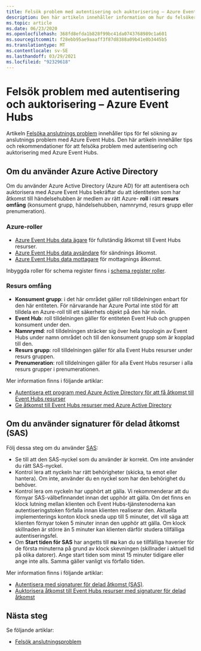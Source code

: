 ```yaml
---
title: Felsök problem med autentisering och auktorisering – Azure Event Hubs
description: Den här artikeln innehåller information om hur du felsöker problem med autentisering och auktorisering med Azure Event Hubs.
ms.topic: article
ms.date: 06/23/2020
ms.openlocfilehash: 368fd8efda1b828f99bc41da0743768989c1a601
ms.sourcegitcommit: f28ebb95ae9aaaff3f87d8388a09b41e0b3445b5
ms.translationtype: MT
ms.contentlocale: sv-SE
ms.lasthandoff: 03/29/2021
ms.locfileid: "92329618"
---
```

# <a name="troubleshoot-authentication-and-authorization-issues---azure-event-hubs"></a>Felsök problem med autentisering och auktorisering – Azure Event Hubs
Artikeln [Felsöka anslutnings problem](troubleshooting-guide.md) innehåller tips för fel sökning av anslutnings problem med Azure Event Hubs. Den här artikeln innehåller tips och rekommendationer för att felsöka problem med autentisering och auktorisering med Azure Event Hubs. 

## <a name="if-you-are-using-azure-active-directory"></a>Om du använder Azure Active Directory
Om du använder Azure Active Directory (Azure AD) för att autentisera och auktorisera med Azure Event Hubs bekräftar du att identiteten som har åtkomst till händelsehubben är medlem av rätt Azure- **roll** i rätt **resurs omfång** (konsument grupp, händelsehubben, namnrymd, resurs grupp eller prenumeration).

### <a name="azure-roles"></a>Azure-roller
- [Azure Event Hubs data ägare](../role-based-access-control/built-in-roles.md#azure-event-hubs-data-owner) för fullständig åtkomst till Event Hubs resurser.
- [Azure Event Hubs data avsändare](../role-based-access-control/built-in-roles.md#azure-event-hubs-data-receiver) för sändnings åtkomst.
- [Azure Event Hubs data mottagare](../role-based-access-control/built-in-roles.md#azure-event-hubs-data-sender) för mottagnings åtkomst.

Inbyggda roller för schema register finns i [schema register roller](schema-registry-overview.md#azure-role-based-access-control).

### <a name="resource-scopes"></a>Resurs omfång
- **Konsument grupp**: i det här området gäller roll tilldelningen enbart för den här entiteten. För närvarande har Azure Portal inte stöd för att tilldela en Azure-roll till ett säkerhets objekt på den här nivån. 
- **Event Hub**: roll tilldelningen gäller för entiteten Event Hub och gruppen konsument under den.
- **Namnrymd**: roll tilldelningen sträcker sig över hela topologin av Event Hubs under namn området och till den konsument grupp som är kopplad till den.
- **Resurs grupp**: roll tilldelningen gäller för alla Event Hubs resurser under resurs gruppen.
- **Prenumeration**: roll tilldelningen gäller för alla Event Hubs resurser i alla resurs grupper i prenumerationen.

Mer information finns i följande artiklar:

- [Autentisera ett program med Azure Active Directory för att få åtkomst till Event Hubs resurser](authenticate-application.md)
- [Ge åtkomst till Event Hubs resurser med Azure Active Directory](authorize-access-azure-active-directory.md)

## <a name="if-you-are-using-shared-access-signatures-sas"></a>Om du använder signaturer för delad åtkomst (SAS)
Följ dessa steg om du använder [SAS](authenticate-shared-access-signature.md): 

- Se till att den SAS-nyckel som du använder är korrekt. Om inte använder du rätt SAS-nyckel.
- Kontrol lera att nyckeln har rätt behörigheter (skicka, ta emot eller hantera). Om inte, använder du en nyckel som har den behörighet du behöver. 
- Kontrol lera om nyckeln har upphört att gälla. Vi rekommenderar att du förnyar SAS-välbefinnandet innan det upphör att gälla. Om det finns en klock lutning mellan klienten och Event Hubs-tjänstenoderna kan autentiseringstoken förfalla innan klienten realiserar den. Aktuella implementerings konton klock sneda upp till 5 minuter, det vill säga att klienten förnyar token 5 minuter innan den upphör att gälla. Om klock skillnaden är större än 5 minuter kan klienten därför studera tillfälliga autentiseringsfel.
- Om **Start tiden för SAS** har angetts till **nu** kan du se tillfälliga haverier för de första minuterna på grund av klock skevningen (skillnader i aktuell tid på olika datorer). Ange start tiden som minst 15 minuter tidigare eller ange inte alls. Samma gäller vanligt vis förfallo tiden. 

Mer information finns i följande artiklar: 

- [Autentisera med signaturer för delad åtkomst (SAS)](authenticate-shared-access-signature.md). 
- [Auktorisera åtkomst till Event Hubs resurser med signaturer för delad åtkomst](authorize-access-shared-access-signature.md)

## <a name="next-steps"></a>Nästa steg

Se följande artiklar:

* [Felsök anslutningsproblem](troubleshooting-guide.md)
